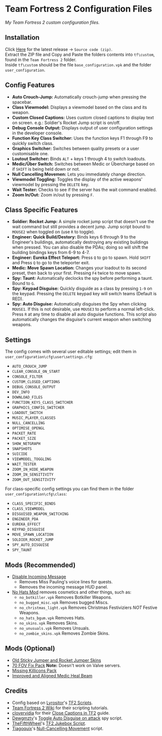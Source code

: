 # Team Fortress 2 Configuration Files
*My Team Fortress 2 custom configuration files.*

## Installation
Click [Here](https://github.com/JAH94/tf2-config/releases/latest) for the latest release -> `Source code (zip)`.  
Extract the ZIP file and Copy and Paste the folders contents into `tf\custom`, found in the `Team Fortress 2` folder.  
Inside `tf\custom` should be the file `base_configuration.vpk` and the folder `user_configuration`.

## Config Features
* **Auto Crouch-Jump:** Automatically crouch-jump when pressing the spacebar.
* **Class Viewmodel:** Displays a viewmodel based on the class and its weapon.
* **Custom Closed Captions:** Uses custom closed captions to display text on screen. e.g.: Soldier's Rocket Jump script is on/off.
* **Debug Console Output:** Displays output of user configuration settings in the developer console.
* **Function Key Class Switcher:** Uses the function keys F1 through F9 to quickly switch class.
* **Graphics Switcher:** Switches between quality presets or a user customisable one.
* **Loutout Switcher:** Binds `ALT` + keys 1 through 4 to switch loadouts.
* **Medic/Über Switch:** Switches between Medic or Übercharge based on if `SHIFT` is being held down or not.
* **Null Cancelling Movemen:** Lets you immediately change direction.
* **Viewmodel Toggling:** Toggles the display of the active weapons' viewmodel by pressing the `DELETE` key.
* **Wait Tester:** Checks to see if the server has the wait command enabled.
* **Zoom In/Out:** Zoom in/out by pressing `F`.

## Class Specific Features
* **Soldier: Rocket Jump:** A simple rocket jump script that doesn't use the wait command but still provides a decent jump. Jump script bound to `MOUSE2` when toggled on (use `R` to toggle).
* **Engineer: Quick Build/Destory:** Binds keys 6 through 9 to the Engineer's buildings, automatically destroying any existing buildings when pressed. You can also disable the PDAs; doing so will shift the building bindings keys from 6-9 to 4-7.
* **Engineer: Eureka Effect Teleport:** Press `Q` to go to spawn. Hold `SHIFT` and Press `Q` to go to the teleporter exit.
* **Medic: Move Spawn Location:** Changes your loadout to its second preset, then back to your first. Pressing `F4` twice to move spawn.
* **Spy: Taunt:** Automatically declocks the spy before performing a taunt. Bound to `G`.
* **Spy: Keypad Disguise:** Quickly disguide as a class by pressing `1-9` on the keypad. Pressing the `DELETE` keypad key will switch teams (Default is RED).
* **Spy: Auto Disguise:** Automatically disguises the Spy when clicking `MOUSE1`. If this is not desirable, use `MOUSE3` to perform a normal left-click. Press `R` at any time to disable all auto disguise functions. This script also automatically changes the disguise's current weapon when switching weapons.

## Settings
The config comes with several user editable settings; edit them in `user_configuration\cfg\user\settings.cfg`:
* `AUTO_CROUCH_JUMP`
* `CLEAR_CONSOLE_ON_START`
* `CONSOLE_FILTER`
* `CUSTOM_CLOSED_CAPTIONS`
* `DEBUG_CONSOLE_OUTPUT`
* `DEV_INFO`
* `DOWNLOAD_FILES`
* `FUNCTION_KEYS_CLASS_SWITCHER`
* `GRAPHICS_CONFIG_SWITCHER`
* `LOADOUT_SWITCH`
* `MUSIC_PLAYER_CLASSES`
* `NULL_CANCELLING`
* `OPTIMISE_OPENGL`
* `PACKET_RATE`
* `PACKET_SIZE`
* `SHOW_NETGRAPH`
* `SNAPSHOTS`
* `SUICIDE`
* `VIEWMODEL_TOGGLING`
* `WAIT_TESTER`
* `ZOOM_IN_HIDE_WEAPON`
* `ZOOM_IN_SENSITIVITY`
* `ZOOM_OUT_SENSITIVITY`

For class-specific config settings you can find them in the folder `user_configuration\cfg\class`:
* `CLASS_SPECIFIC_BINDS`
* `CLASS_VIEWMODEL`
* `DISGUISED_WEAPON_SWITCHING`
* `ENGINEER_PDA`
* `EUREKA_EFFECT`
* `KEYPAD_DISGUISE`
* `MOVE_SPAWN_LOCATION`
* `SOLDIER_ROCKET_JUMP`
* `SPY_AUTO_DISGUISE`
* `SPY_TAUNT`

## Mods (Recommended)
* [Disable Incoming Message](https://drive.google.com/file/d/12EYvAGVP4W4OX7dves0kpylp-4v2ioCB/view)
    * Removes Miss Pauling's voice lines for quests.
    * Removes the incoming message HUD panel.
* [No Hats Mod](https://github.com/Fedora31/no-hats-bgum/tree/master) removes cosmetics and other things, such as: 
    * `no_botkiller.vpk` Removes Botkiller Weapons.
    * `no_bugged_misc.vpk` Removes bugged Miscs.
    * `no_christmas_light.vpk` Removes Christmas Festiviziers *NOT* Festive Weapons.
    * `no_hats_bgum.vpk` Removes Hats.
    * `no_skins.vpk` Removes Skins.
    * `no_unusuals.vpk` Removes Unsuals.
    * `no_zombie_skins.vpk` Removes Zombie Skins.

## Mods (Optional)
* [Old Sticky Jumper and Rocket Jumper Skins](https://gamebanana.com/mods/198851)
* [70 FOV Fix Pack](https://gamebanana.com/mods/198862) **Note:** Doesn't work on Valve servers.
* [Missing Killicons Pack](https://steamcommunity.com/sharedfiles/filedetails/?id=2156604959)
* [Improved and Aligned Medic Heal Beam](https://gamebanana.com/mods/12020)

## Credits
* Config based on [Lyrositor](https://github.com/Lyrositor)'s [TF2 Scripts](https://github.com/Lyrositor/TF2-Scripts).
* [Team Fortress 2 Wiki](http://wiki.teamfortress.com) for their scripting tutorials.
* [clovervidia](https://steamcommunity.com/id/clovervidia) for their [Close Captions in TF2](https://steamcommunity.com/sharedfiles/filedetails/?id=167785751s) guide.
* [Dewgmztv](https://gamebanana.com/members/1432181)'s [Toggle Auto Disguise on attack](https://gamebanana.com/scripts/8925) spy script.
* [TheFifthWheel](https://gamebanana.com/members/1350351)'s [TF2 Jukebox Script](https://gamebanana.com/scripts/8268).
* [Tiagoquix](https://gamebanana.com/members/1543592)'s [Null-Cancelling Movement](https://gamebanana.com/scripts/9842) script.